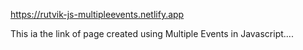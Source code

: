 https://rutvik-js-multipleevents.netlify.app

This ia the link of page created using Multiple Events in Javascript....

